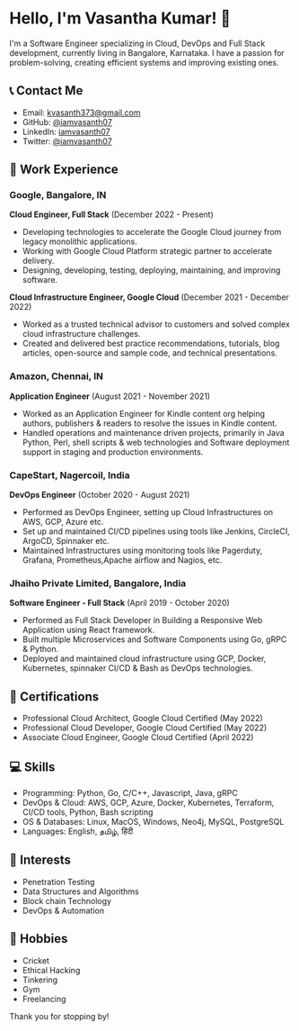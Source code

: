 # Hello, I'm Vasantha Kumar! 👋

I'm a Software Engineer specializing in Cloud, DevOps and Full Stack development, currently living in Bangalore, Karnataka. I have a passion for problem-solving, creating efficient systems and improving existing ones.

## 📞 Contact Me

- Email: kvasanth373@gmail.com
- GitHub: [@iamvasanth07](https://github.com/iamvasanth07)
- LinkedIn: [iamvasanth07](https://www.linkedin.com/in/iamvasanth07/)
- Twitter: [@iamvasanth07](https://twitter.com/iamvasanth07)

## 💼 Work Experience

### Google, Bangalore, IN

**Cloud Engineer, Full Stack** (December 2022 - Present)
- Developing technologies to accelerate the Google Cloud journey from legacy monolithic applications.
- Working with Google Cloud Platform strategic partner to accelerate delivery.
- Designing, developing, testing, deploying, maintaining, and improving software.

**Cloud Infrastructure Engineer, Google Cloud** (December 2021 - December 2022)
- Worked as a trusted technical advisor to customers and solved complex cloud infrastructure challenges.
- Created and delivered best practice recommendations, tutorials, blog articles, open-source and sample code, and technical presentations.

### Amazon, Chennai, IN

**Application Engineer** (August 2021 - November 2021)
- Worked as an Application Engineer for Kindle content org helping authors, publishers & readers to resolve the issues in Kindle content.
- Handled operations and maintenance driven projects, primarily in Java Python, Perl, shell scripts & web technologies and Software deployment support in staging and production environments.

### CapeStart, Nagercoil, India

**DevOps Engineer** (October 2020 - August 2021)
- Performed as DevOps Engineer, setting up Cloud Infrastructures on AWS, GCP, Azure etc.
- Set up and maintained CI/CD pipelines using tools like Jenkins, CircleCI, ArgoCD, Spinnaker etc.
- Maintained Infrastructures using monitoring tools like Pagerduty, Grafana, Prometheus,Apache airflow and Nagios, etc.

### Jhaiho Private Limited, Bangalore, India

**Software Engineer - Full Stack** (April 2019 - October 2020)
- Performed as Full Stack Developer in Building a Responsive Web Application using React framework.
- Built multiple Microservices and Software Components using Go, gRPC & Python.
- Deployed and maintained cloud infrastructure using GCP, Docker, Kubernetes, spinnaker CI/CD & Bash as DevOps technologies.

## 🏅 Certifications

- Professional Cloud Architect, Google Cloud Certified (May 2022)
- Professional Cloud Developer, Google Cloud Certified (May 2022)
- Associate Cloud Engineer, Google Cloud Certified (April 2022)

## 💻 Skills

- Programming: Python, Go, C/C++, Javascript, Java, gRPC
- DevOps & Cloud: AWS, GCP, Azure, Docker, Kubernetes, Terraform, CI/CD tools, Python, Bash scripting
- OS & Databases: Linux, MacOS, Windows, Neo4j, MySQL, PostgreSQL
- Languages: English, தமிழ், हिंदी

## 🎯 Interests

- Penetration Testing
- Data Structures and Algorithms
- Block chain Technology
- DevOps & Automation

## 🎈 Hobbies

- Cricket
- Ethical Hacking
- Tinkering
- Gym
- Freelancing


Thank you for stopping by!
